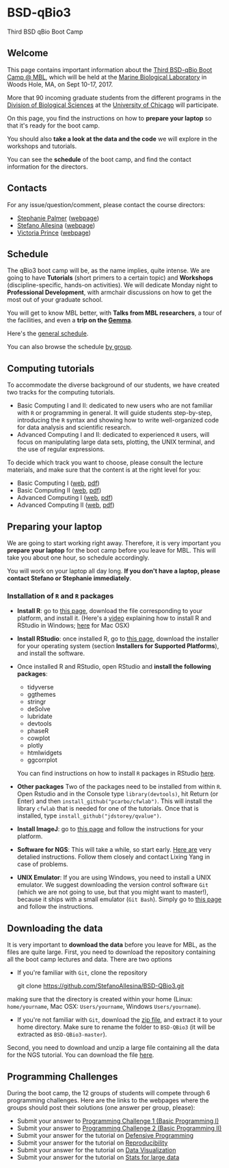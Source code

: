 # BSD-qBio3

Third BSD qBio Boot Camp

## Welcome

This page contains important information about the [Third BSD-qBio Boot Camp @ MBL](https://biosciences.uchicago.edu/content/mbl-bootcamp-2017), which will be held at the [Marine Biological Laboratory](http://www.mbl.edu/) in Woods Hole, MA, on Sept 10-17, 2017.

More that 90 incoming graduate students from the different programs in the [Division of Biological Sciences](https://biosciences.uchicago.edu) at the [University of Chicago](http://www.uchicago.edu) will participate.

On this page, you find the instructions on how to **prepare your laptop** so that it's ready for the boot camp.

You should also **take a look at the data and the code** we will explore in the workshops and tutorials.

You can see the **schedule** of the boot camp, and find the contact information for the directors.

## Contacts

For any issue/question/comment, please contact the course directors:

*   [Stephanie Palmer](mailto:sepalmer@uchicago.edu?Subject=Help%20BSD%20QBio) ([webpage](http://http//palmerlab.uchicago.edu))
*   [Stefano Allesina](mailto:sallesina@uchicago.edu?Subject=Help%20BSD%20QBio) ([webpage](http://allesinalab.uchicago.edu/))
*   [Victoria Prince](mailto:vprince@uchicago.edu?Subject=Help%20BSD%20QBio) ([webpage](https://princelab-sites.uchicago.edu/))

## Schedule

The qBio3 boot camp will be, as the name implies, quite intense. We are going to have **Tutorials** (short primers to a certain topic) and **Workshops** (discipline-specific, hands-on activities). We will dedicate Monday night to **Professional Development**, with armchair discussions on how to get the most out of your graduate school.

You will get to know MBL better, with **Talks from MBL researchers**, a tour of the facilities, and even a **trip on the [Gemma](http://www.sciencemetropolis.com/wp-content/uploads/2008/06/img_0782.jpg)**.

Here's the [general schedule](https://github.com/StefanoAllesina/BSD-QBio3/raw/master/schedule/GeneralSchedule.pdf).

You can also browse the schedule [by group](https://github.com/StefanoAllesina/BSD-QBio3/tree/master/schedule).

## Computing tutorials

To accommodate the diverse background of our students, we have created two tracks for the computing tutorials.

*   Basic Computing I and II: dedicated to new users who are not familiar with `R` or programming in general. It will guide students step-by-step, introducing the `R` syntax and showing how to write well-organized code for data analysis and scientific research.
*   Advanced Computing I and II: dedicated to experienced `R` users, will focus on manipulating large data sets, plotting, the UNIX terminal, and the use of regular expressions.

To decide which track you want to choose, please consult the lecture materials, and make sure that the content is at the right level for you:

*   Basic Computing I ([web](https://github.com/StefanoAllesina/BSD-QBio3/blob/master/tutorials/basic_computing_1/code/basic_computing_1.Rmd), [pdf](https://github.com/StefanoAllesina/BSD-QBio3/raw/master/tutorials/basic_computing_1/code/basic_computing_1.pdf))
*   Basic Computing II ([web](https://github.com/StefanoAllesina/BSD-QBio3/blob/master/tutorials/basic_computing_2/code/basic_computing_2.Rmd), [pdf](https://github.com/StefanoAllesina/BSD-QBio3/raw/master/tutorials/basic_computing_2/code/basic_computing_2.pdf))
*   Advanced Computing I ([web](https://github.com/StefanoAllesina/BSD-QBio3/blob/master/tutorials/advanced_computing_1/code/advanced_computing_1.Rmd), [pdf](https://github.com/StefanoAllesina/BSD-QBio2/raw/master/tutorials/advanced_computing_1/code/advanced_computing_1.pdf))
*   Advanced Computing II ([web](https://github.com/StefanoAllesina/BSD-QBio3/blob/master/tutorials/advanced_computing_2/code/advanced_computing_2.Rmd), [pdf](https://github.com/StefanoAllesina/BSD-QBio2/raw/master/tutorials/advanced_computing_2/code/advanced_computing_2.pdf))

## Preparing your laptop

We are going to start working right away. Therefore, it is very important you **prepare your laptop** for the boot camp before you leave for MBL. This will take you about one hour, so schedule accordingly.

You will work on your laptop all day long. **If you don't have a laptop, please contact Stefano or Stephanie immediately**.

### Installation of `R` and `R` packages

*   **Install R**: go to [this page](https://cran.rstudio.com/), download the file corresponding to your platform, and install it. (Here's a [video](https://www.youtube.com/watch?v=5ZbjUEg4a1g) explaining how to install R and RStudio in Windows; [here](https://www.youtube.com/watch?v=5rp9bkc68y0) for Mac OSX)

*   **Install RStudio**: once installed R, go to [this page](https://www.rstudio.com/products/rstudio/download2/), download the installer for your operating system (section **Installers for Supported Platforms**), and install the software.

*   Once installed R and RStudio, open RStudio and **install the following packages**:

    *   tidyverse
    *   ggthemes
    *   stringr
    *   deSolve
    *   lubridate
    *   devtools
    *   phaseR
    *   cowplot
    *   plotly
    *   htmlwidgets
    *   ggcorrplot

    You can find instructions on how to install `R` packages in RStudio [here](https://www.youtube.com/watch?v=3RWb5U3X-T8).

* **Other packages** Two of the packages need to be installed from within `R`. Open Rstudio and in the Console type `library(devtools)`, hit Return (or Enter) and then `install_github("pcarbo/cfwlab")`. This will install the library `cfwlab` that is needed for one of the tutorials. Once that is installed,  type `install_github("jdstorey/qvalue")`.

* **Install ImageJ**: go to [this page](http://imagej.net/Fiji/Downloads) and follow the instructions for your platform.

* **Software for NGS**: This will take a while, so start early. [Here are](https://github.com/StefanoAllesina/BSD-QBio3/blob/master/workshops/yang/NGS_workshop_software_installation.pdf) very detalied instructions. Follow them closely and contact Lixing Yang in case of problems.  

* **UNIX Emulator**: If you are using Windows, you need to install a UNIX emulator. We suggest downloading the version control software `Git` (which we are not going to use, but that you might want to master!), because it ships with a small emulator (`Git Bash`). Simply go to [this page](https://git-scm.com/download/win) and follow the instructions.

## Downloading the data

It is very important to **download the data** before you leave for MBL, as the files are quite large. First, you need to download the repository containing all the boot camp lectures and data. There are two options

*   If you're familiar with `Git`, clone the repository

    git clone https://github.com/StefanoAllesina/BSD-QBio3.git

making sure that the directory is created within your home (Linux: `home/yourname`, Mac OSX: `Users/yourname`, Windows `Users/yourname`).

*   If you're not familiar with `Git`, download the [zip file](https://github.com/StefanoAllesina/BSD-QBio3/archive/master.zip), and extract it to your home directory. Make sure to rename the folder to `BSD-QBio3` (it will be extracted as `BSD-QBio3-master`).

Second, you need to download and unzip a large file containing all the data for the NGS tutorial. You can download the file [here](https://www.dropbox.com/s/kq7duts6i2heiup/ngs_workshop.zip?dl=0).

## Programming Challenges

During the boot camp, the 12 groups of students will compete through 6 programming challenges. Here are the links to the webpages where the groups should post their solutions (one answer per group, please):

* Submit your answer to [Programming Challenge 1 (Basic Programming I)](https://docs.google.com/forms/d/e/1FAIpQLSfrBRpsQc7XefhrUxHmm8W43SHfIxK-AtRUhEYjgaA_JD8TyQ/viewform?usp=sf_link)
* Submit your answer to [Programming Challenge 2 (Basic Programming II)](https://docs.google.com/forms/d/e/1FAIpQLSf7aPH54rKd3Jn17sdSvtc_iB__0TEf2nioQb4iQiysCv18NQ/viewform?usp=sf_link)
* Submit your answer for the tutorial on [Defensive Programming](https://docs.google.com/forms/d/e/1FAIpQLSd1MdL5enuJjKLmhNN4KJCNKglzt8QSuHjQEjjhzpVbRUBeQg/viewform?usp=sf_link)
* Submit your answer for the tutorial on [Reproducibility]()
* Submit your answer for the tutorial on [Data Visualization](https://docs.google.com/forms/d/e/1FAIpQLSdY54V7vUjOVbd76I1E3pRMLznfiI1kXW7obmdrl7gQxPyEcA/viewform?usp=sf_link)
* Submit your answer for the tutorial on [Stats for large data](https://docs.google.com/forms/d/e/1FAIpQLSf_fXbqPfhNZYUwcSTu_ZBNGJkBBoxoepr280KPjy7Kn_wjXw/viewform?usp=sf_link)



